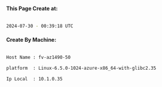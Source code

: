 
   
#### This Page Create at:

```bash

2024-07-30 - 00:39:18 UTC

```

#### Create By Machine:

```bash

Host Name : fv-az1490-50

platform  : Linux-6.5.0-1024-azure-x86_64-with-glibc2.35

Ip Local  : 10.1.0.35

```

